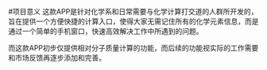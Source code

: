 #项目意义
这款APP是针对化学系和日常需要与化学计算打交道的人群所开发的，旨在提供一个方便快捷的计算入口，使得大家无需记住所有的化学元素信息，而是通过一个简单的手机窗口，快速高效解决工作中所遇到的问题。

而这款APP初步仅提供相对分子质量计算的功能，而后续的功能视实际的工作需要和市场反馈再逐步添加和完善。